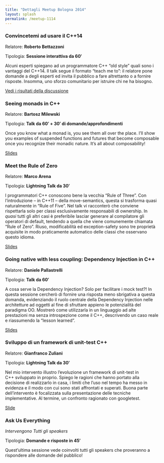 ```yaml
---
title: "Dettagli Meetup Bologna 2014"
layout: splash
permalink: /meetup-1114
---
```


### Convincetemi ad usare il C++14

Relatore: **Roberto Bettazzoni**

Tipologia: **Sessione interattiva da 60′**

Alcuni esperti spiegano ad un programmatore C++ “old style” quali sono i vantaggi del C++14. Il talk segue il formato “teach me to”: il relatore pone domande a degli esperti ed invita il pubblico a fare altrettanto o a fornire risposte. Insomma, uno sforzo comunitario per istruire chi ne ha bisogno.

[Vedi i risultati della discussione](https://docs.google.com/document/d/1EGEHJblESsqhw_aMF42rBLG7PdTtZCwj0UOtfnAlkg4/edit?usp=sharing)

### Seeing monads in C++

Relatore: **Bartosz Milewski**

Tipologia: **Talk da 60′ + 30′ di domande/approfondimenti**

Once you know what a monad is, you see them all over the place. I’ll show you examples of suspended functions and futures that become composable once you recognize their monadic nature. It’s all about composability!

[Slides](https://italiancpp.github.io/wp-statico/www.italiancpp.org/wp-content/uploads/2014/11/Seeing-Monads-in-C++-Bartosz-Milewski.pdf)
 
### Meet the Rule of Zero

Relatore: **Marco Arena**

Tipologia: **Lightning Talk da 30′**

I programmatori C++ conoscono bene la vecchia “Rule of Three”. Con l’introduzione – in C++11 – della move-semantics, questa si trasforma quasi naturalmente in “Rule of Five”. Nel talk vi racconterò che conviene rispettarla solo per classi esclusivamente responsabili di ownership. In _quasi_ tutti gli altri casi è preferibile lasciar generare al compilatore gli operatori di default, tendendo a quella che viene comunemente chiamata “Rule of Zero”. Riuso, modificabilità ed exception-safety sono tre proprietà acquisite in modo praticamente automatico delle classi che osservano questo idioma.

[Slides](https://italiancpp.github.io/wp-statico/www.italiancpp.org/wp-content/uploads/2014/11/Meet-the-Rule-of-Zero-Marco-Arena.pptx)

### Going native with less coupling: Dependency Injection in C++

Relatore: **Daniele Pallastrelli**

Tipologia: **Talk da 60′**

A cosa serve la Dependency Injection? Solo per facilitare i mock test?! In questa sessione cercherò di fornire una risposta meno sbrigativa a questa domanda, evidenziando il ruolo centrale della Dependency Injection nelle architetture ad oggetti al fine di sfruttare appieno le potenzialità del paradigma OO. Mostrerò come utilizzarla in un linguaggio ad alte prestazioni ma senza introspezione come il C++, descrivendo un caso reale e riassumendo la “lesson learned”.

[Slides](https://italiancpp.github.io/wp-statico/www.italiancpp.org/wp-content/uploads/2014/11/Going-native-with-less-coupling-Daniele-Pallastrelli.pdf)

### Sviluppo di un framework di unit-test C++

Relatore: **Gianfranco Zuliani**

Tipologia: **Lightning Talk da 30′**

Nel mio intervento illustro l’evoluzione un framework di unit-test in C++ sviluppato in proprio. Spiego le ragioni che hanno portato alla decisione di realizzarlo in casa, i limiti che l’uso nel tempo ha messo in evidenza e il modo con cui sono stati affrontati e superati. Buona parte dell’intervento è focalizzata sulla presentazione delle tecniche implementative. Al termine, un confronto ragionato con googletest.

[Slide](https://italiancpp.github.io/wp-statico/www.italiancpp.org/wp-content/uploads/2014/11/Gut-Gianfranco-Zuliani.pdf)

### Ask Us Everything

*Intervengono Tutti gli speakers*

Tipologia: **Domande e risposte in 45′**

Quest’ultima sessione vede coinvolti tutti gli speakers che proveranno a rispondere alle domande del pubblico!
